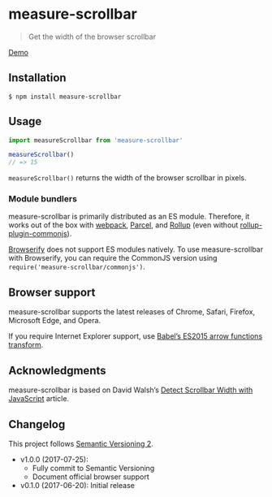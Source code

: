 # measure-scrollbar

> Get the width of the browser scrollbar

[Demo](https://sonicdoe.github.io/measure-scrollbar/)

## Installation

```
$ npm install measure-scrollbar
```

## Usage

```js
import measureScrollbar from 'measure-scrollbar'

measureScrollbar()
// => 15
```

`measureScrollbar()` returns the width of the browser scrollbar in pixels.

### Module bundlers

measure-scrollbar is primarily distributed as an ES module. Therefore, it works out of the box with [webpack](https://webpack.js.org), [Parcel](https://parceljs.org), and [Rollup](https://rollupjs.org) (even without [rollup-plugin-commonjs](https://github.com/rollup/rollup-plugin-commonjs)).

[Browserify](http://browserify.org) does not support ES modules natively. To use measure-scrollbar with Browserify, you can require the CommonJS version using `require('measure-scrollbar/commonjs')`.

## Browser support

measure-scrollbar supports the latest releases of Chrome, Safari, Firefox, Microsoft Edge, and Opera.

If you require Internet Explorer support, use [Babel’s ES2015 arrow functions transform](https://babeljs.io/docs/plugins/transform-es2015-arrow-functions/).

## Acknowledgments

measure-scrollbar is based on David Walsh’s [Detect Scrollbar Width with JavaScript](https://davidwalsh.name/detect-scrollbar-width) article.

## Changelog

This project follows [Semantic Versioning 2](http://semver.org/).

- v1.0.0 (2017-07-25):
  - Fully commit to Semantic Versioning
  - Document official browser support
- v0.1.0 (2017-06-20): Initial release
